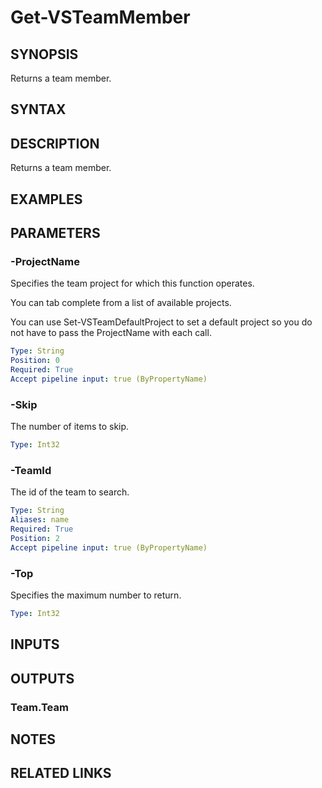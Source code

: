 


# Get-VSTeamMember

## SYNOPSIS

Returns a team member.

## SYNTAX

## DESCRIPTION

Returns a team member.

## EXAMPLES

## PARAMETERS

### -ProjectName

Specifies the team project for which this function operates.

You can tab complete from a list of available projects.

You can use Set-VSTeamDefaultProject to set a default project so
you do not have to pass the ProjectName with each call.

```yaml
Type: String
Position: 0
Required: True
Accept pipeline input: true (ByPropertyName)
```

### -Skip

The number of items to skip.

```yaml
Type: Int32
```

### -TeamId

The id of the team to search.

```yaml
Type: String
Aliases: name
Required: True
Position: 2
Accept pipeline input: true (ByPropertyName)
```

### -Top

Specifies the maximum number to return.

```yaml
Type: Int32
```

## INPUTS

## OUTPUTS

### Team.Team

## NOTES

## RELATED LINKS

